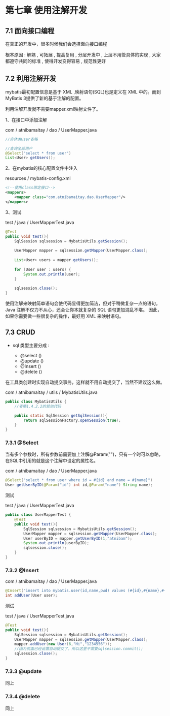# 第七章 使用注解开发

## 7.1 面向接口编程

在真正的开发中，很多时候我们会选择面向接口编程

根本原因 :  解耦 , 可拓展 , 提高复用 , 分层开发中 , 上层不用管具体的实现 , 大家都遵守共同的标准 , 使得开发变得容易 , 规范性更好

## 7.2 利用注解开发
mybatis最初配置信息是基于 XML ,映射语句(SQL)也是定义在 XML 中的。而到MyBatis 3提供了新的基于注解的配置。

利用注解开发就不需要mapper.xml映射文件了。


1、在接口中添加注解

com / atnibamaitay / dao / UserMapper.java

```java
//实体类User省略

//查询全部用户
@Select("select * from user")
List<User> getUsers();
```

2、在mybatis的核心配置文件中注入

resources / mybatis-config.xml

```xml
<!--使用class绑定接口-->
<mappers>
    <mapper class="com.atnibamaitay.dao.UserMapper"/>
</mappers>
```

3、测试

test / java / UserMapperTest.java

```java
@Test
public void test(){
    SqlSession sqlsession = MybatisUtils.getSession();
  
    UserMapper mapper = sqlsession.getMapper(UserMapper.class);
  
    List<User> users = mapper.getUsers();
  
    for (User user : users) {
        System.out.println(user);
    }
  
    sqlsession.close();
}
```

使用注解来映射简单语句会使代码显得更加简洁，但对于稍微复杂一点的语句，Java 注解不仅力不从心，还会让你本就复杂的 SQL 语句更加混乱不堪。 因此，如果你需要做一些很复杂的操作，最好用 XML 来映射语句。

## 7.3 CRUD

- sql 类型主要分成 :

  - @select ()
  - @update ()
  - @Insert ()
  - @delete ()
  

在工具类创建时实现自动提交事务，这样就不用自动提交了，当然不建议这么做。

com / atnibamaitay / utils / MybatisUtils.java

```java
public class MybatisUtils {
    //省略1.4.2.2的其他代码

    public static SqlSession getSqlSession(){
        return sqlSessionFactory.openSession(true);
    }
}
```

### 7.3.1 @Select

当有多个参数时，所有参数前需要加上注解@Param("")，只有一个时可以忽略，在SQL中引用的就是这个注解中设定的属性名。

com / atnibamaitay / dao / UserMapper.java

```java
@Select("select * from user where id = #{id} and name = #{name}")
User getUserByID(@Param("id") int id,@Param("name") String name);
```

测试

test / java / UserMapperTest.java

```java
public class UserMapperTest {
    @Test
    public void test(){
        SqlSession sqlsession = MybatisUtils.getSession();
        UserMapper mapper = sqlsession.getMapper(UserMapper.class);
        User userByID = mapper.getUserByID(1,"atnibam");
        System.out.println(userByID);
        sqlsession.close();
    }
}
```

### 7.3.2 @Insert 

com / atnibamaitay / dao / UserMapper.java

```java
@Insert("insert into mybatis.user(id,name,pwd) values (#{id},#{name},#{password})")
int addUser(User user);
```

测试

test / java / UserMapperTest.java

```java
@Test
public void test(){
    SqlSession sqlsession = MybatisUtils.getSession();
    UserMapper mapper = sqlsession.getMapper(UserMapper.class);
    mapper.addUser(new User(6,"Hi","1234556"));
    //因为前面已经设置自动提交了，所以这里不需要sqlsession.commit();
    sqlsession.close();
}
```

### 7.3.3 @update

同上

### 7.3.4 @delete

同上